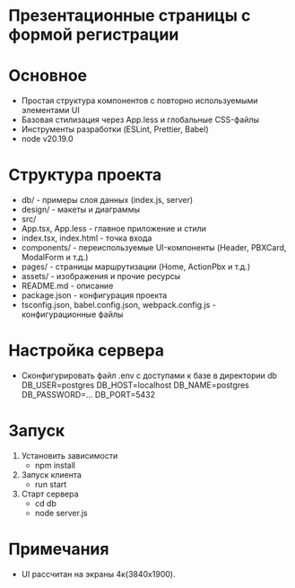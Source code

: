 # Презентационные страницы с формой регистрации

# Основное
- Простая структура компонентов с повторно используемыми элементами UI
- Базовая стилизация через App.less и глобальные CSS-файлы
- Инструменты разработки (ESLint, Prettier, Babel)
- node v20.19.0

# Структура проекта
   - db/ - примеры слоя данных (index.js, server)
   - design/ - макеты и диаграммы
   - src/
   - App.tsx, App.less - главное приложение и стили
   - index.tsx, index.html - точка входа
   - components/ - переиспользуемые UI-компоненты (Header, PBXCard, ModalForm и т.д.)
   - pages/ - страницы маршрутизации (Home, ActionPbx и т.д.)
   - assets/ - изображения и прочие ресурсы
   - README.md - описание
   - package.json - конфигурация проекта
   - tsconfig.json, babel.config.json, webpack.config.js - конфигурационные файлы

# Настройка сервера
   - Сконфигурировать файл .env с доступами к базе в директории db
      DB_USER=postgres
      DB_HOST=localhost
      DB_NAME=postgres
      DB_PASSWORD=...
      DB_PORT=5432

# Запуск
   1. Установить зависимости
      - npm install
   2. Запуск клиента
      - run start 
   3. Старт сервера
      - cd db
      - node server.js

# Примечания
- UI рассчитан на экраны 4к(3840x1900).

